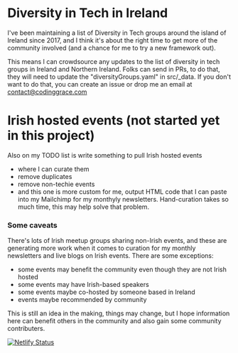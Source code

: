 # Diversity in Tech in Ireland
I've been maintaining a list of Diversity in Tech groups around the island of Ireland since 2017, and I think it's about the right time to get more of the community involved (and a chance for me to try a new framework out).

This means I can crowdsource any updates to the list of diversity in tech groups in Ireland and Northern Ireland. Folks can send in PRs, to do that, they will need to update the "diversityGroups.yaml" in src/_data. If you don't want to do that, you can create an issue or drop me an email at contact@codinggrace.com

# Irish hosted events (not started yet in this project)
Also on my TODO list is write something to pull Irish hosted events

* where I can curate them
* remove duplicates
* remove non-techie events
* and this one is more custom for me, output HTML code that I can paste into my Mailchimp for my monthyly newsletters. Hand-curation takes so much time, this may help solve that problem.

### Some caveats
There's lots of Irish meetup groups sharing non-Irish events, and these are generating more work when it comes to curation for my monthly newsletters and live blogs on Irish events. There are some exceptions:

* some events may benefit the community even though they are not Irish hosted
* some events may have Irish-based speakers
* some events maybe co-hosted by someone based in Ireland
* events maybe recommended by community

This is still an idea in the making, things may change, but I hope information here can benefit others in the community and also gain some community contributers.

[![Netlify Status](https://api.netlify.com/api/v1/badges/d48d68e5-08ea-424f-8e77-62bd4375242d/deploy-status)](https://app.netlify.com/sites/irish-diversity-in-tech/deploys)